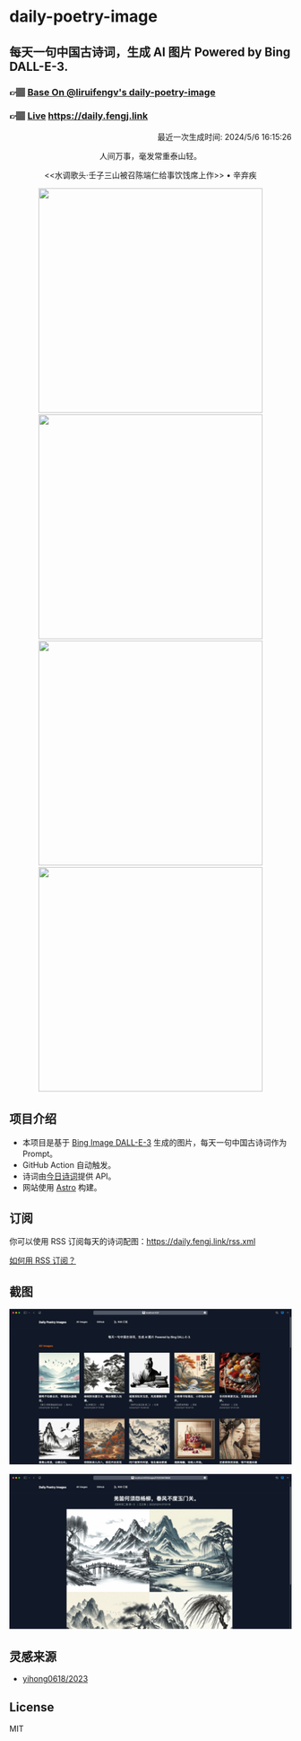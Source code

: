 
# daily-poetry-image

## 每天一句中国古诗词，生成 AI 图片 Powered by Bing DALL-E-3.

### 👉🏽 [Base On @liruifengv's daily-poetry-image](https://github.com/liruifengv/daily-poetry-image)

### 👉🏽 [Live](https://daily.fengj.link) https://daily.fengj.link

<p align="right">
  最近一次生成时间: 2024/5/6 16:15:26
</p>
<p align="center">
人间万事，毫发常重泰山轻。
</p>
<p align="center">
<<水调歌头·壬子三山被召陈端仁给事饮饯席上作>> • 辛弃疾
</p>
<p align="center">
<img src="https://tse3.mm.bing.net/th/id/OIG3.gm3PTBZftpZCqkCl_8ks" height="400" width="400" />
<img src="https://tse2.mm.bing.net/th/id/OIG3.0aiaAIR6gsrSdvxbyiFA" height="400" width="400" />
<img src="https://tse2.mm.bing.net/th/id/OIG3.1HKYovO6o0m2svyzZnok" height="400" width="400" />
<img src="https://tse3.mm.bing.net/th/id/OIG3._NtFzoekWRpOZWRFUL5i" height="400" width="400" />
</p>

## 项目介绍

-   本项目是基于 [Bing Image DALL-E-3](https://www.bing.com/images/create) 生成的图片，每天一句中国古诗词作为 Prompt。
-   GitHub Action 自动触发。
-   诗词由[今日诗词](https://www.jinrishici.com/)提供 API。
-   网站使用 [Astro](https://astro.build) 构建。

## 订阅

你可以使用 RSS 订阅每天的诗词配图：https://daily.fengj.link/rss.xml

[如何用 RSS 订阅？](https://zhuanlan.zhihu.com/p/55026716)

## 截图

![图片列表](./screenshots/Snipaste_2023-12-28_21-00-26.png)

![图片详情](./screenshots/Snipaste_2023-12-28_21-00-53.png)

## 灵感来源

-   [yihong0618/2023](https://github.com/yihong0618/2023)

## License

MIT
